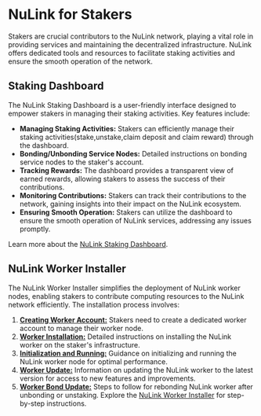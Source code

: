 # NuLink for Stakers

Stakers are crucial contributors to the NuLink network, playing a vital role in providing services and maintaining the decentralized infrastructure. NuLink offers dedicated tools and resources to facilitate staking activities and ensure the smooth operation of the network.

## Staking Dashboard

The NuLink Staking Dashboard is a user-friendly interface designed to empower stakers in managing their staking activities. Key features include:

- **Managing Staking Activities:** Stakers can efficiently manage their staking activities(stake,unstake,claim deposit and claim reward) through the dashboard.
- **Bonding/Unbonding Service Nodes:** Detailed instructions on bonding service nodes to the staker's account.
- **Tracking Rewards:** The dashboard provides a transparent view of earned rewards, allowing stakers to assess the success of their contributions.
- **Monitoring Contributions:** Stakers can track their contributions to the network, gaining insights into their impact on the NuLink ecosystem.
- **Ensuring Smooth Operation:** Stakers can utilize the dashboard to ensure the smooth operation of NuLink services, addressing any issues promptly.

Learn more about the [NuLink Staking Dashboard](./staker/dashboard.md).

## NuLink Worker Installer

The NuLink Worker Installer simplifies the deployment of NuLink worker nodes, enabling stakers to contribute computing resources to the NuLink network efficiently. The installation process involves:

1. [**Creating Worker Account:**](./staker/eth_account.md) Stakers need to create a dedicated worker account to manage their worker node.
2. [**Worker Installation:**](./staker/worker_install.md) Detailed instructions on installing the NuLink worker on the staker's infrastructure.
3. [**Initialization and Running:**](./staker/worker_running.md) Guidance on initializing and running the NuLink worker node for optimal performance.
4. [**Worker Update:**](./staker/worker_update.md) Information on updating the NuLink worker to the latest version for access to new features and improvements.
5. [**Worker Bond Update:**](./staker/worker_bond_update.md) Steps to follow for rebonding NuLink worker after unbonding or unstaking.
Explore the [NuLink Worker Installer](./staker/nulink_worker.md) for step-by-step instructions.
